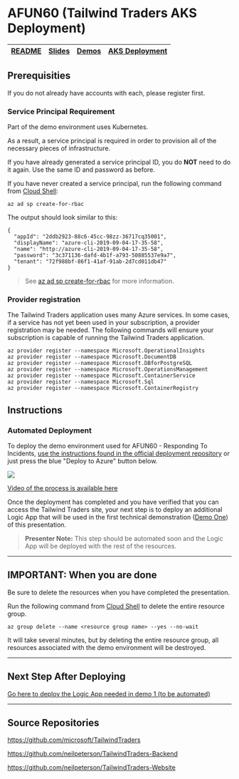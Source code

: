 # AFUN60 (Tailwind Traders AKS Deployment)

| [README](/afun60/README.md) | [Slides](/afun60/presentations.md) | [Demos](/afun60/demos/readme.md) | [AKS Deployment](readme.md) | 
|--------|-------|------------|-----------|

## Prerequisities

If you do not already have accounts with each, please register first.

### Service Principal Requirement

Part of the demo environment uses Kubernetes. 

As a result, a service principal is required in order to provision all of the necessary pieces of infrastructure.

If you have already generated a service principal ID, you do **NOT** need to do it again. Use the same ID and password as before.

If you have never created a service principal, run the following command from [Cloud Shell](https://shell.azure.com):

``` az cli
az ad sp create-for-rbac
```

The output should look similar to this:

``` az cli
{
  "appId": "2ddb2923-88c6-45cc-98zz-36717cq35001",
  "displayName": "azure-cli-2019-09-04-17-35-58",
  "name": "http://azure-cli-2019-09-04-17-35-58",
  "password": "3c371136-dafd-4b1f-a793-50885537e9a7",
  "tenant": "72f988bf-86f1-41af-91ab-2d7cd011db47"
}
```

>See [az ad sp create-for-rbac](https://docs.microsoft.com/en-us/cli/azure/ad/sp?WT.mc_id=none-github-nepeters&view=azure-cli-latest#az-ad-sp-create-for-rbac) for more information.

### Provider registration

The Tailwind Traders application uses many Azure services. In some cases, if a service has not yet been used in your subscription, a provider registration may be needed. The following commands will ensure your subscription is capable of running the Tailwind Traders application.

``` az cli
az provider register --namespace Microsoft.OperationalInsights
az provider register --namespace Microsoft.DocumentDB
az provider register --namespace Microsoft.DBforPostgreSQL
az provider register --namespace Microsoft.OperationsManagement
az provider register --namespace Microsoft.ContainerService
az provider register --namespace Microsoft.Sql
az provider register --namespace Microsoft.ContainerRegistry
```

## Instructions

### Automated Deployment

To deploy the demo environment used for AFUN60 - Responding To Incidents, [use the instructions found in the official deployment repository](https://github.com/microsoft/ignite-learning-paths-training-afun/tree/main/afun60) or just press the blue "Deploy to Azure" button below.

<a href="https://portal.azure.com/#create/Microsoft.Template/uri/https%3A%2F%2Fraw.githubusercontent.com%2Fneilpeterson%2Ftailwind-reference-deployment%2Fmain%2Fdeployment-artifacts-aks%2Fazuredeploy.json" target="_blank">
    <img src="http://azuredeploy.net/deploybutton.png"/>
</a>

[Video of the process is available here](https://globaleventcdn.blob.core.windows.net/assets/ops/ops20/video/00_Deployment.mp4)

Once the deployment has completed and you have verified that you can access the Tailwind Traders site, your next step is to deploy an additional Logic App that will be used in the first technical demonstration ([Demo One](demos/01/README.md)) of this presentation.

>**Presenter Note:** This step should be automated soon and the Logic App will be deployed with the rest of the resources.

---

## **IMPORTANT:** When you are done

Be sure to delete the resources when you have completed the presentation.

Run the following command from [Cloud Shell](https://shell.azure.com) to delete the entire resource group.

``` az cli
az group delete --name <resource group name> --yes --no-wait
```

It will take several minutes, but by deleting the entire resource group, all resources associated with the demo environment will be destroyed.

---

## Next Step After Deploying

[Go here to deploy the Logic App needed in demo 1 (to be automated)](../deployment/logic_apps/README.md)

---

## Source Repositories

https://github.com/microsoft/TailwindTraders

https://github.com/neilpeterson/TailwindTraders-Backend

https://github.com/neilpeterson/TailwindTraders-Website
